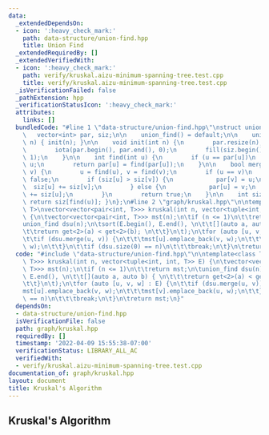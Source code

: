 ```yaml
---
data:
  _extendedDependsOn:
  - icon: ':heavy_check_mark:'
    path: data-structure/union-find.hpp
    title: Union Find
  _extendedRequiredBy: []
  _extendedVerifiedWith:
  - icon: ':heavy_check_mark:'
    path: verify/kruskal.aizu-minimum-spanning-tree.test.cpp
    title: verify/kruskal.aizu-minimum-spanning-tree.test.cpp
  _isVerificationFailed: false
  _pathExtension: hpp
  _verificationStatusIcon: ':heavy_check_mark:'
  attributes:
    links: []
  bundledCode: "#line 1 \"data-structure/union-find.hpp\"\nstruct union_find {\n \
    \   vector<int> par, siz;\n\n    union_find() = default;\n\n    union_find(int\
    \ n) { init(n); }\n\n    void init(int n) {\n        par.resize(n);\n        siz.resize(n);\n\
    \        iota(par.begin(), par.end(), 0);\n        fill(siz.begin(), siz.end(),\
    \ 1);\n    }\n\n    int find(int u) {\n        if (u == par[u])\n            return\
    \ u;\n        return par[u] = find(par[u]);\n    }\n\n    bool merge(int u, int\
    \ v) {\n        u = find(u), v = find(v);\n        if (u == v)\n            return\
    \ false;\n        if (siz[u] > siz[v]) {\n            par[v] = u;\n          \
    \  siz[u] += siz[v];\n        } else {\n            par[u] = v;\n            siz[v]\
    \ += siz[u];\n        }\n        return true;\n    }\n\n    int size(int u) {\
    \ return siz[find(u)]; }\n};\n#line 2 \"graph/kruskal.hpp\"\n\ntemplate<class\
    \ T>\nvector<vector<pair<int, T>>> kruskal(int n, vector<tuple<int, int, T>> E)\
    \ {\n\tvector<vector<pair<int, T>>> mst(n);\n\tif (n <= 1)\n\t\treturn mst;\n\t\
    union_find dsu(n);\n\tsort(E.begin(), E.end(), \n\t\t[](auto a, auto b) { \n\t\
    \t\treturn get<2>(a) < get<2>(b); \n\t\t}\n\t);\n\tfor (auto [u, v, w] : E) {\n\
    \t\tif (dsu.merge(u, v)) {\n\t\t\tmst[u].emplace_back(v, w);\n\t\t\tmst[v].emplace_back(u,\
    \ w);\n\t\t}\n\t\tif (dsu.size(0) == n)\n\t\t\tbreak;\n\t}\n\treturn mst;\n}\n"
  code: "#include \"data-structure/union-find.hpp\"\n\ntemplate<class T>\nvector<vector<pair<int,\
    \ T>>> kruskal(int n, vector<tuple<int, int, T>> E) {\n\tvector<vector<pair<int,\
    \ T>>> mst(n);\n\tif (n <= 1)\n\t\treturn mst;\n\tunion_find dsu(n);\n\tsort(E.begin(),\
    \ E.end(), \n\t\t[](auto a, auto b) { \n\t\t\treturn get<2>(a) < get<2>(b); \n\
    \t\t}\n\t);\n\tfor (auto [u, v, w] : E) {\n\t\tif (dsu.merge(u, v)) {\n\t\t\t\
    mst[u].emplace_back(v, w);\n\t\t\tmst[v].emplace_back(u, w);\n\t\t}\n\t\tif (dsu.size(0)\
    \ == n)\n\t\t\tbreak;\n\t}\n\treturn mst;\n}"
  dependsOn:
  - data-structure/union-find.hpp
  isVerificationFile: false
  path: graph/kruskal.hpp
  requiredBy: []
  timestamp: '2022-04-09 15:55:38-07:00'
  verificationStatus: LIBRARY_ALL_AC
  verifiedWith:
  - verify/kruskal.aizu-minimum-spanning-tree.test.cpp
documentation_of: graph/kruskal.hpp
layout: document
title: Kruskal's Algorithm
---
```


## Kruskal's Algorithm